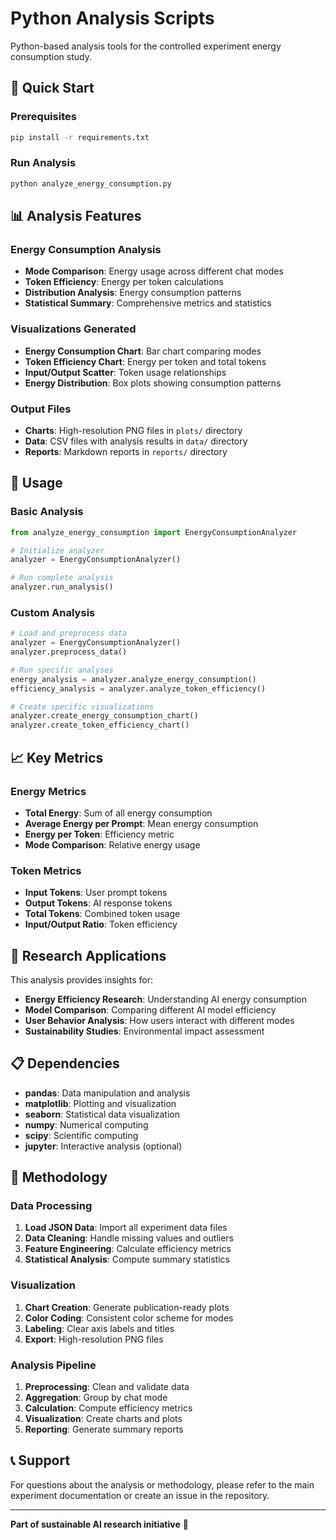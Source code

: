 # Python Analysis Scripts

Python-based analysis tools for the controlled experiment energy consumption study.

## 🚀 Quick Start

### Prerequisites
```bash
pip install -r requirements.txt
```

### Run Analysis
```bash
python analyze_energy_consumption.py
```

## 📊 Analysis Features

### **Energy Consumption Analysis**
- **Mode Comparison**: Energy usage across different chat modes
- **Token Efficiency**: Energy per token calculations
- **Distribution Analysis**: Energy consumption patterns
- **Statistical Summary**: Comprehensive metrics and statistics

### **Visualizations Generated**
- **Energy Consumption Chart**: Bar chart comparing modes
- **Token Efficiency Chart**: Energy per token and total tokens
- **Input/Output Scatter**: Token usage relationships
- **Energy Distribution**: Box plots showing consumption patterns

### **Output Files**
- **Charts**: High-resolution PNG files in `plots/` directory
- **Data**: CSV files with analysis results in `data/` directory
- **Reports**: Markdown reports in `reports/` directory

## 🔧 Usage

### **Basic Analysis**
```python
from analyze_energy_consumption import EnergyConsumptionAnalyzer

# Initialize analyzer
analyzer = EnergyConsumptionAnalyzer()

# Run complete analysis
analyzer.run_analysis()
```

### **Custom Analysis**
```python
# Load and preprocess data
analyzer = EnergyConsumptionAnalyzer()
analyzer.preprocess_data()

# Run specific analyses
energy_analysis = analyzer.analyze_energy_consumption()
efficiency_analysis = analyzer.analyze_token_efficiency()

# Create specific visualizations
analyzer.create_energy_consumption_chart()
analyzer.create_token_efficiency_chart()
```

## 📈 Key Metrics

### **Energy Metrics**
- **Total Energy**: Sum of all energy consumption
- **Average Energy per Prompt**: Mean energy consumption
- **Energy per Token**: Efficiency metric
- **Mode Comparison**: Relative energy usage

### **Token Metrics**
- **Input Tokens**: User prompt tokens
- **Output Tokens**: AI response tokens
- **Total Tokens**: Combined token usage
- **Input/Output Ratio**: Token efficiency

## 🎯 Research Applications

This analysis provides insights for:
- **Energy Efficiency Research**: Understanding AI energy consumption
- **Model Comparison**: Comparing different AI model efficiency
- **User Behavior Analysis**: How users interact with different modes
- **Sustainability Studies**: Environmental impact assessment

## 📋 Dependencies

- **pandas**: Data manipulation and analysis
- **matplotlib**: Plotting and visualization
- **seaborn**: Statistical data visualization
- **numpy**: Numerical computing
- **scipy**: Scientific computing
- **jupyter**: Interactive analysis (optional)

## 🔬 Methodology

### **Data Processing**
1. **Load JSON Data**: Import all experiment data files
2. **Data Cleaning**: Handle missing values and outliers
3. **Feature Engineering**: Calculate efficiency metrics
4. **Statistical Analysis**: Compute summary statistics

### **Visualization**
1. **Chart Creation**: Generate publication-ready plots
2. **Color Coding**: Consistent color scheme for modes
3. **Labeling**: Clear axis labels and titles
4. **Export**: High-resolution PNG files

### **Analysis Pipeline**
1. **Preprocessing**: Clean and validate data
2. **Aggregation**: Group by chat mode
3. **Calculation**: Compute efficiency metrics
4. **Visualization**: Create charts and plots
5. **Reporting**: Generate summary reports

## 📞 Support

For questions about the analysis or methodology, please refer to the main experiment documentation or create an issue in the repository.

---

**Part of sustainable AI research initiative** 🌱
